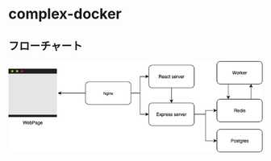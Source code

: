 # complex-docker
## フローチャート
![フローチャート](https://github.com/solareenlo/complex-docker/blob/master/images/flowchart.png)
